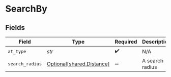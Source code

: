 # SearchBy


## Fields

| Field                                                        | Type                                                         | Required                                                     | Description                                                  | Example                                                      |
| ------------------------------------------------------------ | ------------------------------------------------------------ | ------------------------------------------------------------ | ------------------------------------------------------------ | ------------------------------------------------------------ |
| `at_type`                                                    | *str*                                                        | :heavy_check_mark:                                           | N/A                                                          | SearchBy                                                     |
| `search_radius`                                              | [Optional[shared.Distance]](../../models/shared/distance.md) | :heavy_minus_sign:                                           | A search radius                                              |                                                              |